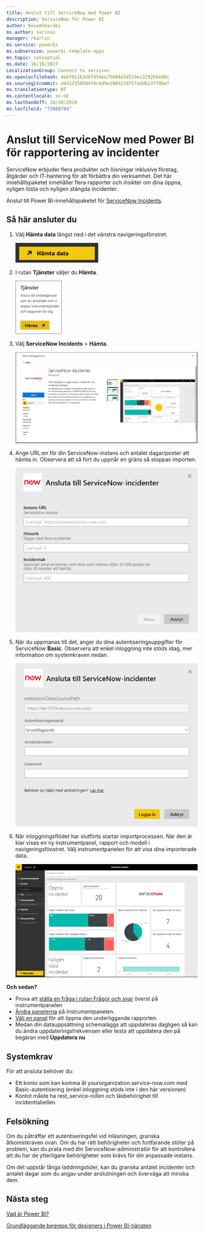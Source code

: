 ```yaml
---
title: Anslut till ServiceNow med Power BI
description: ServiceNow för Power BI
author: KesemSharabi
ms.author: sarinas
manager: rkarlin
ms.service: powerbi
ms.subservice: powerbi-template-apps
ms.topic: conceptual
ms.date: 10/16/2017
LocalizationGroup: Connect to services
ms.openlocfilehash: 4abf01163dbf454ee75b04e5d519ec2292b6e80c
ms.sourcegitcommit: d441d350504f8c6d9e100d229757add6237f0bef
ms.translationtype: HT
ms.contentlocale: sv-SE
ms.lasthandoff: 10/30/2019
ms.locfileid: "73060794"
---
```

# <a name="connect-to-servicenow-with-power-bi-for-incident-reporting"></a>Anslut till ServiceNow med Power BI för rapportering av incidenter
ServiceNow erbjuder flera produkter och lösningar inklusive företag, åtgärder och IT-hantering för att förbättra din verksamhet. Det här innehållspaketet innehåller flera rapporter och insikter om dina öppna, nyligen lösta och nyligen stängda incidenter.  

Anslut till Power BI-innehållspaketet för [ServiceNow Incidents](https://app.powerbi.com/getdata/services/servicenow).

## <a name="how-to-connect"></a>Så här ansluter du
1. Välj **Hämta data** längst ned i det vänstra navigeringsfönstret.
   
   ![](media/service-connect-to-servicenow/pbi_getdata.png) 
2. I rutan **Tjänster** väljer du **Hämta**.
   
   ![](media/service-connect-to-servicenow/pbi_getservices.png) 
3. Välj **ServiceNow Incidents** \> **Hämta**.
   
   ![](media/service-connect-to-servicenow/connect.png)
4. Ange URL:en för din ServiceNow-instans och antalet dagar/poster att hämta in. Observera att så fort du uppnår en gräns så stoppas importen.
   
   ![](media/service-connect-to-servicenow/params.png)
5. När du uppmanas till det, anger du dina autentiseringsuppgifter för ServiceNow **Basic**. Observera att enkel inloggning inte stöds idag, mer information om systemkraven nedan.
   
   ![](media/service-connect-to-servicenow/creds.png)
6. När inloggningsflödet har slutförts startar importprocessen. När den är klar visas en ny instrumentpanel, rapport och modell i navigeringsfönstret. Välj instrumentpanelen för att visa dina importerade data.
   
    ![](media/service-connect-to-servicenow/dashboard.png)

**Och sedan?**

* Prova att [ställa en fråga i rutan Frågor och svar](consumer/end-user-q-and-a.md) överst på instrumentpanelen
* [Ändra panelerna](service-dashboard-edit-tile.md) på instrumentpanelen.
* [Välj en panel](consumer/end-user-tiles.md) för att öppna den underliggande rapporten.
* Medan din datauppsättning schemaläggs att uppdateras dagligen så kan du ändra uppdateringsfrekvensen eller testa att uppdatera den på begäran med **Uppdatera nu**

## <a name="system-requirements"></a>Systemkrav
För att ansluta behöver du:  

* Ett konto som kan komma åt yourorganization.service-now.com med Basic-autentisering (enkel inloggning stöds inte i den här versionen)  
* Kontot måste ha rest_service-rollen och läsbehörighet till incidenttabellen  

## <a name="troubleshooting"></a>Felsökning
Om du påträffar ett autentiseringsfel vid inläsningen, granska åtkomstkraven ovan. Om du har rätt behörigheter och fortfarande stöter på problem, kan du prata med din ServiceNow-administratör för att kontrollera att du har de ytterligare behörigheter som krävs för din anpassade instans.

Om det uppstår långa laddningstider, kan du granska antalet incidenter och antalet dagar som du angav under anslutningen och överväga att minska dem.

## <a name="next-steps"></a>Nästa steg
[Vad är Power BI?](fundamentals/power-bi-overview.md)

[Grundläggande begrepp för designers i Power BI-tjänsten](service-basic-concepts.md)


